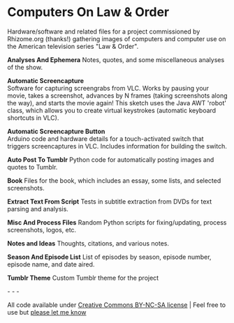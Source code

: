 Computers On Law & Order
======================

Hardware/software and related files for a project commissioned by Rhizome.org (thanks!) gathering images of computers and computer use on the American television series "Law & Order". 

**Analyses And Ephemera**
Notes, quotes, and some miscellaneous analyses of the show.

**Automatic Screencapture**  
Software for capturing screengrabs from VLC. Works by pausing your movie, takes a screenshot, advances by N frames (taking screenshots along the way), and starts the movie again! This sketch uses the Java AWT 'robot' class, which allows you to create virtual keystrokes (automatic keyboard shortcuts in VLC).

**Automatic Screencapture Button**  
Arduino code and hardware details for a touch-activated switch that triggers screencaptures in VLC. Includes information for building the switch.

**Auto Post To Tumblr**
Python code for automatically posting images and quotes to Tumblr.

**Book**
Files for the book, which includes an essay, some lists, and selected screenshots.

**Extract Text From Script**
Tests in subtitle extraction from DVDs for text parsing and analysis.

**Misc And Process Files**
Random Python scripts for fixing/updating, process screenshots, logos, etc.

**Notes and Ideas**
Thoughts, citations, and various notes.

**Season And Episode List**
List of episodes by season, episode number, episode name, and date aired.

**Tumblr Theme**
Custom Tumblr theme for the project

\- \- \-

All code available under [Creative Commons BY-NC-SA license](http://creativecommons.org/licenses/by-nc-sa/3.0/)  |  Feel free to use but [please let me know](http://www.jeffreythompson.org)
